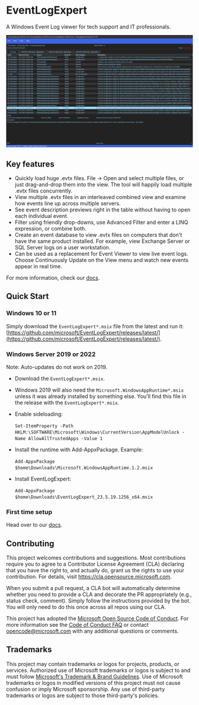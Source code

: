 # EventLogExpert

A Windows Event Log viewer for tech support and IT professionals.

![Screenshot showing a filtered combined view of three event logs](docs/.images/EventLogExpert-CombinedView.png)

## Key features

* Quickly load huge .evtx files. File -> Open and select multiple files, or just drag-and-drop them into the view. The tool will happily load multiple .evtx files concurrently.
* View multiple .evtx files in an interleaved combined view and examine how events line up across multiple servers.
* See event description previews right in the table without having to open each individual event.
* Filter using friendly drop-downs, use Advanced Filter and enter a LINQ expression, or combine both.
* Create an event database to view .evtx files on computers that don't have the same product installed. For example, view Exchange Server or SQL Server logs on a user workstation.
* Can be used as a replacement for Event Viewer to view live event logs. Choose Continuously Update on the View menu and watch new events appear in real time.

For more information, check our [docs](docs/Home.md).

## Quick Start

### Windows 10 or 11

Simply download the `EventLogExpert*.msix` file from the latest and run it: [https://github.com/microsoft/EventLogExpert/releases/latest/](https://github.com/microsoft/EventLogExpert/releases/latest/).

### Windows Server 2019 or 2022

Note: Auto-updates do not work on 2019.

* Download the `EventLogExpert*.msix`.
* Windows 2019 will also need the `Microsoft.WindowsAppRuntime*.msix` unless it was already installed by something else. You'll find this file in the release with the `EventLogExpert*.msix`.
* Enable sideloading:

    `Set-ItemProperty -Path HKLM:\SOFTWARE\Microsoft\Windows\CurrentVersion\AppModelUnlock -Name AllowAllTrustedApps -Value 1`

* Install the runtime with Add-AppxPackage. Example:

    `Add-AppxPackage $home\Downloads\Microsoft.WindowsAppRuntime.1.2.msix`

* Install EventLogExpert:

    `Add-AppxPackage $home\Downloads\EventLogExpert_23.5.19.1256_x64.msix`

### First time setup

Head over to our [docs](docs/Home.md).

## Contributing

This project welcomes contributions and suggestions.  Most contributions require you to agree to a
Contributor License Agreement (CLA) declaring that you have the right to, and actually do, grant us
the rights to use your contribution. For details, visit https://cla.opensource.microsoft.com.

When you submit a pull request, a CLA bot will automatically determine whether you need to provide
a CLA and decorate the PR appropriately (e.g., status check, comment). Simply follow the instructions
provided by the bot. You will only need to do this once across all repos using our CLA.

This project has adopted the [Microsoft Open Source Code of Conduct](https://opensource.microsoft.com/codeofconduct/).
For more information see the [Code of Conduct FAQ](https://opensource.microsoft.com/codeofconduct/faq/) or
contact [opencode@microsoft.com](mailto:opencode@microsoft.com) with any additional questions or comments.

## Trademarks

This project may contain trademarks or logos for projects, products, or services. Authorized use of Microsoft 
trademarks or logos is subject to and must follow 
[Microsoft's Trademark & Brand Guidelines](https://www.microsoft.com/en-us/legal/intellectualproperty/trademarks/usage/general).
Use of Microsoft trademarks or logos in modified versions of this project must not cause confusion or imply Microsoft sponsorship.
Any use of third-party trademarks or logos are subject to those third-party's policies.
